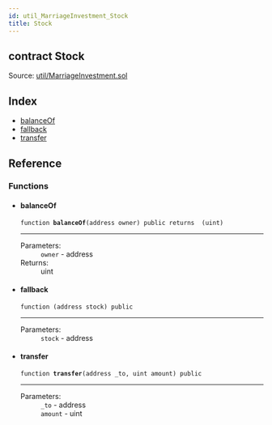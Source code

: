 ```yaml
---
id: util_MarriageInvestment_Stock
title: Stock
---
```


<div class="contract-doc"><div class="contract"><h2 class="contract-header"><span class="contract-kind">contract</span> Stock</h2><div class="source">Source: <a href="https://github.com/FriendlyUser/solidity-smart-contracts.git//blob/v0.1.0/contracts/util/MarriageInvestment.sol" target="_blank">util/MarriageInvestment.sol</a></div></div><div class="index"><h2>Index</h2><ul><li><a href="util_MarriageInvestment_Stock.html#balanceOf">balanceOf</a></li><li><a href="util_MarriageInvestment_Stock.html#">fallback</a></li><li><a href="util_MarriageInvestment_Stock.html#transfer">transfer</a></li></ul></div><div class="reference"><h2>Reference</h2><div class="functions"><h3>Functions</h3><ul><li><div class="item function"><span id="balanceOf" class="anchor-marker"></span><h4 class="name">balanceOf</h4><div class="body"><code class="signature">function <strong>balanceOf</strong><span>(address owner) </span><span>public </span><span>returns  (uint) </span></code><hr/><dl><dt><span class="label-parameters">Parameters:</span></dt><dd><div><code>owner</code> - address</div></dd><dt><span class="label-return">Returns:</span></dt><dd>uint</dd></dl></div></div></li><li><div class="item function"><span id="fallback" class="anchor-marker"></span><h4 class="name">fallback</h4><div class="body"><code class="signature">function <strong></strong><span>(address stock) </span><span>public </span></code><hr/><dl><dt><span class="label-parameters">Parameters:</span></dt><dd><div><code>stock</code> - address</div></dd></dl></div></div></li><li><div class="item function"><span id="transfer" class="anchor-marker"></span><h4 class="name">transfer</h4><div class="body"><code class="signature">function <strong>transfer</strong><span>(address _to, uint amount) </span><span>public </span></code><hr/><dl><dt><span class="label-parameters">Parameters:</span></dt><dd><div><code>_to</code> - address</div><div><code>amount</code> - uint</div></dd></dl></div></div></li></ul></div></div></div>
